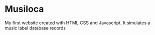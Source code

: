 # Musiloca

My first website created with HTML CSS and Javascript. It simulates a music label database records
